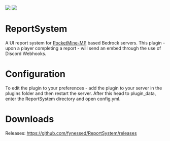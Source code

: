 [![](https://poggit.pmmp.io/shield.state/ReportSystemUI)](https://poggit.pmmp.io/p/ReportSystemUI)
[![](https://poggit.pmmp.io/shield.api/ReportSystemUI)](https://poggit.pmmp.io/p/ReportSystemUI)

# ReportSystem
A UI report system for [PocketMine-MP](https://pmmp.io/) based Bedrock servers. This plugin - upon a player completing a report - will send an embed through the use of Discord Webhooks.

# Configuration
To edit the plugin to your preferences - add the plugin to your server in the plugins folder and then restart the server. After this head to plugin_data, enter the ReportSystem directory and open config.yml.

# Downloads
Releases: https://github.com/fynessed/ReportSystem/releases

